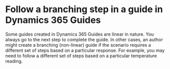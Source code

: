 # Follow a branching step in a guide in Dynamics 365 Guides 

Some guides created in Dynamics 365 Guides are linear in nature. You always go to the next step to complete the guide. In other cases, an author might create a 
branching (non-linear) guide if the scenario requires a different set of steps based on a particular response. For example, you may need to follow a different set of
steps based on a particular temperature reading. 

